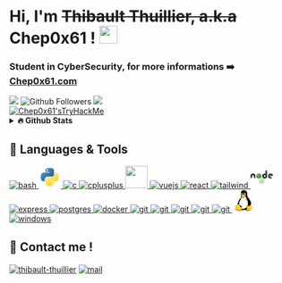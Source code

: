 <h1 align="left"> Hi, I'm <s>Thibault Thuillier, a.k.a</s> Chep0x61 ! <img src="https://c.tenor.com/Wx9IEmZZXSoAAAAi/hi.gif" width="32" height="32"/> </h1>
<h3 align="left"> Student in CyberSecurity, for more informations ➡️ <a href="https://chep0x61.com" target="_blank" rel="noreferrer">Chep0x61.com</a></h3>

<div align='left'>
          <img src="https://img.shields.io/badge/🌐%20%20Country-France%20🇫🇷-007acc" />
          <img alt="Github Followers" src="https://img.shields.io/github/followers/Chep0x61?color=007acc&logo=github&style=flat&label=Followers" />
          <img src="https://komarev.com/ghpvc/?username=Chep0x61-username&color=007acc" />
</div>

<div align="left">
          <a href="https://tryhackme.com/p/Chep0x61" target="_blank" rel="noreferrer"> <img src="https://tryhackme-badges.s3.amazonaws.com/Chep0x61.png" alt="Chep0x61'sTryHackMe"/> </a>
</div>

<details>	
  <summary><b>🔥 Github Stats</b></summary>
<img alt="Github Followers" src="https://streak-stats.demolab.com?user=Chep0x61&theme=react&hide_border=true&date_format=j%20M%5B%20Y%5D">
</details>


##  🔧  Languages & Tools

<a href="https://www.gnu.org/software/bash" target="_blank" rel="noreferrer"> <img src="https://bashlogo.com/img/symbol/png/full_colored_dark.png" alt="bash" width="36" height="40"/> </a>
<a href="https://www.python.org" target="_blank" rel="noreferrer"> <img src="https://raw.githubusercontent.com/devicons/devicon/master/icons/python/python-original.svg" alt="python" width="40" height="40"/> </a>
<a href="https://www.cprogramming.com/" target="_blank" rel="noreferrer"> <img src="https://icon.icepanel.io/Technology/svg/C.svg" alt="c" width="40" height="40"/> </a>
<a href="https://www.w3schools.com/cpp/" target="_blank" rel="noreferrer"> <img src="https://icon.icepanel.io/Technology/svg/C%2B%2B-%28CPlusPlus%29.svg" alt="cplusplus" width="40" height="40"/> </a>
<a href="https://www.typescriptlang.org/" target="_blank" rel="noreferrer"> <img src="https://cdn.jsdelivr.net/gh/devicons/devicon/icons/typescript/typescript-original.svg" width="40" height="40"/> </a>
<a href="https://vuejs.org/" target="_blank" rel="noreferrer"> <img src="https://icon.icepanel.io/Technology/svg/Vue.js.svg" alt="vuejs" width="40" height="40"/> </a> 
<a href="https://reactjs.org/" target="_blank" rel="noreferrer"> <img src="https://icon.icepanel.io/Technology/svg/React.svg" alt="react" width="40" height="40"/> </a>
<a href="https://tailwindcss.com/" target="_blank" rel="noreferrer"> <img src="https://icon.icepanel.io/Technology/svg/Tailwind-CSS.svg" alt="tailwind" width="40" height="40"/> </a> 
<a href="https://nodejs.org" target="_blank" rel="noreferrer"> <img src="https://raw.githubusercontent.com/devicons/devicon/master/icons/nodejs/nodejs-original-wordmark.svg" alt="nodejs" width="40" height="40"/> </a> 
<a href="https://expressjs.com" target="_blank" rel="noreferrer"> <img src="https://cdn.jsdelivr.net/gh/devicons/devicon/icons/express/express-original.svg" alt="express" width="40" height="40"/> </a>
<a href="https://www.postgresql.org/" target="_blank" rel="noreferrer"> <img src="https://icon.icepanel.io/Technology/svg/PostgresSQL.svg" alt="postgres" width="40" height="40"/> </a>
<a href="https://www.docker.com/" target="_blank" rel="noreferrer"> <img src="https://icon.icepanel.io/Technology/svg/Docker.svg" alt="docker" width="50" height="50"/> </a> 
<a href="https://kubernetes.io/" target="_blank" rel="noreferrer"> <img src="https://icon.icepanel.io/Technology/svg/Kubernetes.svg" alt="git" width="40" height="40"/> </a>
<a href="https://www.jenkins.io/" target="_blank" rel="noreferrer"> <img src="https://icon.icepanel.io/Technology/svg/Jenkins.svg" alt="git" width="40" height="40"/> </a>
<a href="https://git-scm.com/" target="_blank" rel="noreferrer"> <img src="https://www.vectorlogo.zone/logos/git-scm/git-scm-icon.svg" alt="git" width="40" height="40"/> </a>
<a href="https://aws.amazon.com/" target="_blank" rel="noreferrer"> <img src="https://icon.icepanel.io/Technology/png-shadow-512/AWS.png" alt="git" width="40" height="40"/> </a>
<a href="https://cloud.google.com/" target="_blank" rel="noreferrer"> <img src="https://icon.icepanel.io/Technology/svg/Google-Cloud.svg" alt="git" width="40" height="40"/> </a>
<a href="https://www.linux.org/" target="_blank" rel="noreferrer"> <img src="https://raw.githubusercontent.com/devicons/devicon/master/icons/linux/linux-original.svg" alt="linux" width="40" height="40"/> </a> 
<a href="https://www.microsoft.com" target="_blank" rel="noreferrer"> <img src="https://cdn.jsdelivr.net/gh/devicons/devicon/icons/windows8/windows8-original.svg" alt="windows" width="40" height="40"/> </a>
          
## 💼 Contact me !
<a href="https://linkedin.com/in/thibault-thuillier" target="blank"><img align="center" src="https://icon.icepanel.io/Technology/svg/LinkedIn.svg" alt="thibault-thuillier" height="42" width="42" /></a>
<a href="mailto:thibault.thuillier@epitech.eu" target="blank"><img align="center" src="https://em-content.zobj.net/source/microsoft/379/e-mail_1f4e7.png" alt="mail" height="55" width="55"/></a>


